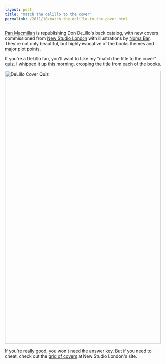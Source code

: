 ```yaml
---
layout: post
title: "match the delillo to the cover"
permalink: /2011/10/match-the-delillo-to-the-cover.html 
---
```


<p><a href="http://www.panmacmillan.com/">Pan Macmillan</a> is republishing Don DeLillo's back catalog, with new covers commissioned from <a href="http://www.newstudiolondon.com/">New Studio London</a> with illustrations by <a href="http://en.wikipedia.org/wiki/Noma_Bar">Noma Bar</a>. They're not only beautiful, but highly evocative of the books themes and major plot points.</p>

<p>If you're a DeLillo fan, you'll want to take my "match the title to the cover" quiz. I whipped it up this morning, cropping the title from each of the books. </p>

<p><a href="http://www.flickr.com/photos/msippey/6266478313/" title="DeLillo Cover Quiz by msippey, on Flickr"><img src="http://farm7.static.flickr.com/6238/6266478313_e89bf89dd8_o.png" width="500" height="875" alt="DeLillo Cover Quiz"></a></p>

<p>If you're really good, you won't need the answer key. But if you need to cheat, check out the <a href="http://www.newstudiolondon.com/#dondelillo">grid of covers</a> at New Studio London's site.</p>
